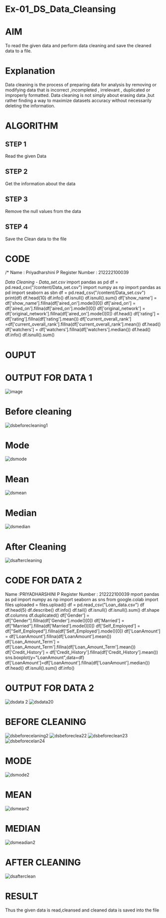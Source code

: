 # Ex-01_DS_Data_Cleansing
# AIM
To read the given data and perform data cleaning and save the cleaned data to a file.

# Explanation
Data cleaning is the process of preparing data for analysis by removing or modifying data that is incorrect ,incompleted , irrelevant , duplicated or improperly formatted. Data cleaning is not simply about erasing data ,but rather finding a way to maximize datasets accuracy without necessarily deleting the information.

# ALGORITHM
## STEP 1
Read the given Data

## STEP 2
Get the information about the data

## STEP 3
Remove the null values from the data

## STEP 4
Save the Clean data to the file

# CODE
/* 
Name : Priyadharshini P
Register Number : 212222100039

*Data Cleaning - Data_set.csv*
import pandas as pd 
df = pd.read_csv("/content/Data_set.csv")
import numpy as np
import pandas as pd
import seaborn as sbn
df = pd.read_csv("/content/Data_set.csv")
print(df)
df.head(10)
df.info()
df.isnull()
df.isnull().sum()
df['show_name'] = df['show_name'].fillna(df['aired_on'].mode()[0])
df['aired_on'] = df['aired_on'].fillna(df['aired_on'].mode()[0])
df['original_network'] = df['original_network'].fillna(df['aired_on'].mode()[0])
df.head()
df['rating'] = df['rating'].fillna(df['rating'].mean())
df['current_overall_rank'] =df['current_overall_rank'].fillna(df['current_overall_rank'].mean())
df.head()
df['watchers'] = df['watchers'].fillna(df['watchers'].median())
df.head()
df.info()
df.isnull().sum()

# OUPUT
# OUTPUT FOR DATA 1
![image](https://user-images.githubusercontent.com/119558093/229698308-58fb51fe-d87f-4884-a3a8-4c0a8d1ed740.png)
# Before cleaning
![dsbeforecleaning1](https://user-images.githubusercontent.com/119558093/229698503-2340deec-1e75-4e59-b59e-a1aaeab4f584.png)
# Mode
![dsmode](https://user-images.githubusercontent.com/119558093/229698651-0d2984d2-1fed-4787-87ab-39b507e1b3c5.png)
# Mean
![dsmean](https://user-images.githubusercontent.com/119558093/229698745-7f6e9103-6020-4387-bf06-077f4e815a8d.png)
# Median
![dsmedian](https://user-images.githubusercontent.com/119558093/229698856-bf473fa6-5c87-4bea-91f9-ee88c4d5fd8d.png)
# After Cleaning
![dsaftercleaning](https://user-images.githubusercontent.com/119558093/229698968-0eb9232c-a5e6-4b90-a7e1-f298fee92754.png)

# CODE FOR DATA 2
Name :PRIYADHARSHINI P
Register Number : 212222100039
mport pandas as pd
import numpy as np
import seaborn as sns
from google.colab import files
uploaded = files.upload()
df = pd.read_csv("Loan_data.csv")
df
df.head(5)
df.describe()
df.info()
df.tail()
df.isnull()
df.isnull().sum()
df.shape
df.columns
df.duplicated()
df['Gender'] = df["Gender"].fillna(df['Gender'].mode()[0])
df['Married'] = df["Married"].fillna(df['Married'].mode()[0])
df['Self_Employed'] = df["Self_Employed"].fillna(df['Self_Employed'].mode()[0])
df['LoanAmount'] = df['LoanAmount'].fillna(df['LoanAmount'].mean())
df['Loan_Amount_Term'] = df['Loan_Amount_Term'].fillna(df['Loan_Amount_Term'].mean())
df['Credit_History'] = df['Credit_History'].fillna(df['Credit_History'].mean())
sns.boxplot(y="LoanAmount",data=df)
df['LoanAmount']=df['LoanAmount'].fillna(df['LoanAmount'].median())
df.head()
df.isnull().sum()
df.info()

# OUTPUT FOR DATA 2
![dsdata 2](https://user-images.githubusercontent.com/119558093/229699204-0eef5411-9392-4ce0-840e-0bc5ab247e21.png)
![dsdata20](https://user-images.githubusercontent.com/119558093/229699288-8234265e-3207-4ca6-9abd-334bf2043709.png)
# BEFORE CLEANING
![dsbeforecelaning2](https://user-images.githubusercontent.com/119558093/229699413-82c592a5-f80b-41b2-9880-b87009b6f58c.png)
![dsbeforeclea22](https://user-images.githubusercontent.com/119558093/229699545-a2bdbd55-fb74-4fca-b49c-0677d826c0e9.png)
![dsbeforeclean23](https://user-images.githubusercontent.com/119558093/229699576-59867284-c13c-4415-ad4c-18bb8db6e97e.png)
![dsbeforecelan24](https://user-images.githubusercontent.com/119558093/229699604-e47b1b80-445d-4463-8a23-ebd86583bca8.png)
# MODE
![dsmode2](https://user-images.githubusercontent.com/119558093/229699743-95aaefdb-49ed-439f-8648-5f19a94e4ee8.png)
# MEAN
![dsmean2](https://user-images.githubusercontent.com/119558093/229699861-c33bd93d-fe3c-4229-9f88-13438d30da66.png)
# MEDIAN
![dsmeadian2](https://user-images.githubusercontent.com/119558093/229699970-d8435cea-d4d8-4c46-ad1a-552376c46523.png)
# AFTER CLEANING
![dsafterclean](https://user-images.githubusercontent.com/119558093/229700123-b7d63c07-00c0-4150-b097-d3ad9125c6c0.png)

# RESULT
Thus the given data is read,cleansed and cleaned data is saved into the file

